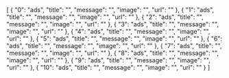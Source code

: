 [
  {
    "0": "ads",
    "title": "",
    "message": "",
    "image": "",
    "url": ""
  },
  {
    "1": "ads",
    "title": "",
    "message": "",
    "image": "",
    "url": ""
  },
  {
    "2": "ads",
    "title": "",
    "message": "",
    "image": "",
    "url": ""
  },
  {
    "3": "ads",
    "title": "",
    "message": "",
    "image": "",
    "url": ""
  },
  {
    "4": "ads",
    "title": "",
    "message": "",
    "image": "",
    "url": ""
  },
  {
    "5": "ads",
    "title": "",
    "message": "",
    "image": "",
    "url": ""
  },
  {
    "6": "ads",
    "title": "",
    "message": "",
    "image": "",
    "url": ""
  },
  {
    "7": "ads",
    "title": "",
    "message": "",
    "image": "",
    "url": ""
  },
  {
    "8": "ads",
    "title": "",
    "message": "",
    "image": "",
    "url": ""
  },
  {
    "9": "ads",
    "title": "",
    "message": "",
    "image": "",
    "url": ""
  },
  {
    "10": "ads",
    "title": "",
    "message": "",
    "image": "",
    "url": ""
  }
]
